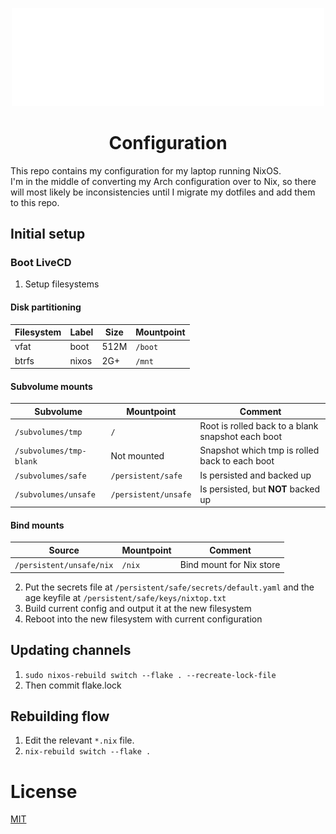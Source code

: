 <p align="center">
  <img src="https://raw.githubusercontent.com/sherex/nixos-config/main/assets/nixos-white.svg" width="500px" alt="NixOS logo"/>
</p>
<h1 align="center">Configuration</h1>

This repo contains my configuration for my laptop running NixOS.  
I'm in the middle of converting my Arch configuration over to Nix, so there will most likely be inconsistencies until I migrate my dotfiles and add them to this repo.

## Initial setup
### Boot LiveCD
1. Setup filesystems

#### Disk partitioning
|Filesystem|Label|Size|Mountpoint|
|-|-|-|-|
| vfat | boot | 512M | `/boot` |
| btrfs | nixos | 2G+ | `/mnt` |

#### Subvolume mounts
|Subvolume|Mountpoint|Comment|
|-|-|-|
| `/subvolumes/tmp` | `/` | Root is rolled back to a blank snapshot each boot |
| `/subvolumes/tmp-blank` | Not mounted | Snapshot which tmp is rolled back to each boot |
| `/subvolumes/safe` | `/persistent/safe` | Is persisted and backed up |
| `/subvolumes/unsafe` | `/persistent/unsafe` | Is persisted, but **NOT** backed up |

#### Bind mounts
|Source|Mountpoint|Comment|
|-|-|-|
| `/persistent/unsafe/nix` | `/nix` | Bind mount for Nix store |

2. Put the secrets file at `/persistent/safe/secrets/default.yaml` and the age keyfile at `/persistent/safe/keys/nixtop.txt`
3. Build current config and output it at the new filesystem
4. Reboot into the new filesystem with current configuration

## Updating channels
1. `sudo nixos-rebuild switch --flake . --recreate-lock-file`
2. Then commit flake.lock

## Rebuilding flow
1. Edit the relevant `*.nix` file.
2. `nix-rebuild switch --flake .`

# License
[MIT](LICENSE)
